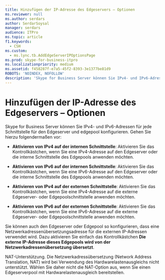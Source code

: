 ```yaml
---
title: Hinzufügen der IP-Adresse des Edgeservers – Optionen
ms.reviewer: null
ms.author: serdars
author: SerdarSoysal
manager: serdars
audience: ITPro
ms.topic: article
f1.keywords:
  - CSH
ms.custom:
  - ms.lync.tb.AddEdgeServerIPOptionsPage
ms.prod: skype-for-business-itpro
ms.localizationpriority: medium
ms.assetid: f458287f-e7a5-45f2-8393-3e1377be81d9
ROBOTS: 'NOINDEX, NOFOLLOW'
description: 'Skype for Business Server können Sie IPv4- und IPv6-Adressen für jede Schnittstelle für den Edgeserver und edgepool konfigurieren. Gehen Sie hierzu folgendermaßen vor:'
---
```


# <a name="add-edge-server-ip-options"></a>Hinzufügen der IP-Adresse des Edgeservers – Optionen
 
Skype for Business Server können Sie IPv4- und IPv6-Adressen für jede Schnittstelle für den Edgeserver und edgepool konfigurieren. Gehen Sie hierzu folgendermaßen vor:
  
- **Aktivieren von IPv4 auf der internen Schnittstelle**: Aktivieren Sie das Kontrollkästchen, wenn Sie eine IPv4-Adresse auf den Edgeserver oder die interne Schnittstelle des Edgepools anwenden möchten.
    
- **Aktivieren von IPv6 auf der internen Schnittstelle**: Aktivieren Sie das Kontrollkästchen, wenn Sie eine IPv6-Adresse auf den Edgeserver oder die interne Schnittstelle des Edgepools anwenden möchten.
    
- **Aktivieren von IPv4 auf der externen Schnittstelle**: Aktivieren Sie das Kontrollkästchen, wenn Sie eine IPv4-Adresse auf die externe Edgeserver- oder Edgepoolschnittstelle anwenden möchten.
    
- **Aktivieren von IPv6 auf der externen Schnittstelle**: Aktivieren Sie das Kontrollkästchen, wenn Sie eine IPv6-Adresse auf die externe Edgeserver- oder Edgepoolschnittstelle anwenden möchten.
    
Sie können auch den Edgeserver oder Edgepool so konfigurieren, dass eine Netzwerkadressenübersetzungsadresse für die externen IP-Adressen verwendet wird. Dazu aktivieren Sie einfach das Kontrollkästchen **Die externe IP-Adresse dieses Edgepools wird von der Netzwerkadressenübersetzung übersetzt**.
  
NAT-Unterstützung. Die Netzwerkadressübersetzung (Network Address Translation, NAT) wird bei Verwendung des Hardwarelastenausgleichs nicht unterstützt. Wählen Sie daher nicht die NAT-Option aus, wenn Sie einen Edgeserverpool mit Hardwarelastenausgleich bereitstellen.
  

